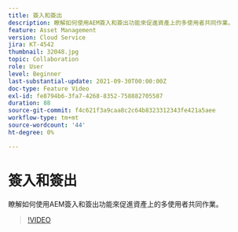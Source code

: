 ```yaml
---
title: 簽入和簽出
description: 瞭解如何使用AEM簽入和簽出功能來促進資產上的多使用者共同作業。
feature: Asset Management
version: Cloud Service
jira: KT-4542
thumbnail: 32048.jpg
topic: Collaboration
role: User
level: Beginner
last-substantial-update: 2021-09-30T00:00:00Z
doc-type: Feature Video
exl-id: fe8794b6-3fa7-4268-8352-758882705587
duration: 88
source-git-commit: f4c621f3a9caa8c2c64b8323312343fe421a5aee
workflow-type: tm+mt
source-wordcount: '44'
ht-degree: 0%

---
```


# 簽入和簽出

瞭解如何使用AEM簽入和簽出功能來促進資產上的多使用者共同作業。

>[!VIDEO](https://video.tv.adobe.com/v/32048?quality=12&learn=on)

